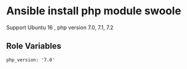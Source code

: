 # Ansible install php module swoole

Support Ubuntu 16 , php version 7.0, 7.1, 7.2


## Role Variables

    php_version: '7.0'
